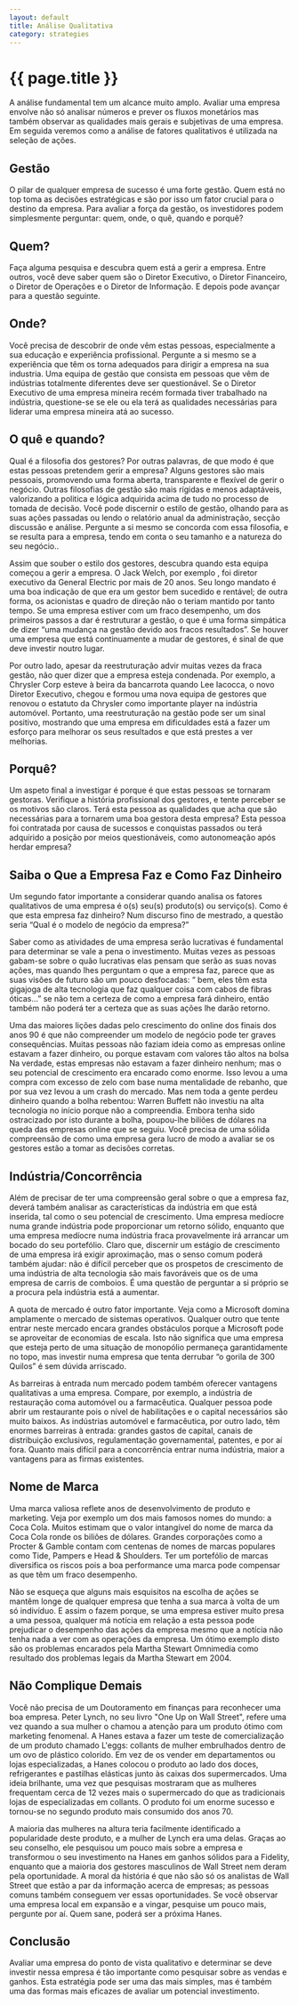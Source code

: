```yaml
---
layout: default
title: Análise Qualitativa
category: strategies
---
```


# {{ page.title }}

A análise fundamental tem um alcance muito amplo. Avaliar uma empresa envolve não só analisar números e prever os fluxos monetários mas também observar as qualidades mais gerais e subjetivas de uma empresa. Em seguida veremos como a análise de fatores qualitativos é utilizada na seleção de ações.

## Gestão
O pilar de qualquer empresa de sucesso é uma forte gestão. Quem está no top toma as decisões estratégicas e são por isso um fator crucial para o destino da empresa. Para avaliar a força da gestão, os investidores podem simplesmente perguntar: quem, onde, o quê, quando e porquê?

## Quem?
Faça alguma pesquisa e descubra quem está a gerir a empresa. Entre outros, você deve saber quem são o Diretor Executivo, o Diretor Financeiro, o Diretor de Operações e o Diretor de Informação. E depois pode avançar para a questão seguinte.

## Onde?
Você precisa de descobrir de onde vêm estas pessoas, especialmente a sua educação e experiência profissional. Pergunte a si mesmo se a experiência que têm os torna adequados para dirigir a empresa na sua industria. Uma equipa de gestão que consista em pessoas que vêm de indústrias totalmente diferentes deve ser questionável. Se o Diretor Executivo de uma empresa mineira recém formada tiver trabalhado na indústria, questione-se se ele ou ela terá as qualidades necessárias para liderar uma empresa mineira atá ao sucesso.

## O quê e quando?
Qual é a filosofia dos gestores? Por outras palavras, de que modo é que estas pessoas pretendem gerir a empresa? Alguns gestores são mais pessoais, promovendo uma forma aberta, transparente e flexível de gerir o negócio. Outras filosofias de gestão são mais rígidas e menos adaptáveis, valorizando a politica e lógica adquirida acima de tudo no processo de tomada de decisão. Você pode discernir o estilo de gestão, olhando para as suas ações passadas ou lendo o relatório anual da administração, secção discussão e análise. Pergunte a si mesmo se concorda com essa filosofia, e se resulta para a empresa, tendo em conta o seu tamanho e a natureza do seu negócio..

Assim que souber o estilo dos gestores, descubra quando esta equipa começou a gerir a empresa. O Jack Welch, por exemplo , foi diretor executivo da General Electric por mais de 20 anos. Seu longo mandato é uma boa indicação de que era um gestor bem sucedido e rentável; de outra forma, os acionistas e quadro de direção não o teriam mantido por tanto tempo. Se uma empresa estiver com um fraco desempenho, um dos primeiros passos a dar é restruturar a gestão, o que é uma forma simpática de dizer “uma mudança na gestão devido aos fracos resultados”. Se houver uma empresa que está continuamente a mudar de gestores, é sinal de que deve investir noutro lugar.

Por outro lado, apesar da reestruturação advir muitas vezes da fraca gestão, não quer dizer que a empresa esteja condenada. Por exemplo, a Chrysler Corp esteve à beira da bancarrota quando Lee Iacocca, o novo Diretor Executivo, chegou e formou uma nova equipa de gestores que renovou o estatuto da Chrysler como importante player na indústria automóvel. Portanto, uma reestruturação na gestão pode ser um sinal positivo, mostrando que uma empresa em dificuldades está a fazer um esforço para melhorar os seus resultados e que está prestes a ver melhorias.

## Porquê?
Um aspeto final a investigar é porque é que estas pessoas se tornaram gestoras. Verifique a história profissional dos gestores, e tente perceber se os motivos são claros. Terá esta pessoa as qualidades que acha que são necessárias para a tornarem uma boa gestora desta empresa? Esta pessoa foi contratada por causa de sucessos e conquistas passados ou terá adquirido a posição por meios questionáveis, como autonomeação após herdar empresa?

## Saiba o Que a Empresa Faz e Como Faz Dinheiro
Um segundo fator importante a considerar quando analisa os fatores qualitativos de uma empresa é o(s) seu(s) produto(s) ou serviço(s). Como é que esta empresa faz dinheiro? Num discurso fino de mestrado, a questão seria “Qual é o modelo de negócio da empresa?”

Saber como as atividades de uma empresa serão lucrativas é fundamental para determinar se vale a pena o investimento. Muitas vezes as pessoas gabam-se sobre o quão lucrativas elas pensam que serão as suas novas ações, mas quando lhes perguntam o que a empresa faz, parece que as suas visões de futuro são um pouco desfocadas: “ bem, eles têm esta gigajoga de alta tecnologia que faz qualquer coisa com cabos de fibras óticas…” se não tem a certeza de como a empresa fará dinheiro, então também não poderá ter a certeza que as suas ações lhe darão retorno.

Uma das maiores lições dadas pelo crescimento do online dos finais dos anos 90 é que não compreender um modelo de negócio pode ter graves consequências. Muitas pessoas não faziam ideia como as empresas online estavam a fazer dinheiro, ou porque estavam com valores tão altos na bolsa Na verdade, estas empresas não estavam a fazer dinheiro nenhum; mas o seu potencial de crescimento era encarado como enorme. Isso levou a uma compra com excesso de zelo com base numa mentalidade de rebanho, que por sua vez levou a um crash do mercado. Mas nem toda a gente perdeu dinheiro quando a bolha rebentou: Warren Buffett não investiu na alta tecnologia no início porque não a compreendia. Embora tenha sido ostracizado por isto durante a bolha, poupou-lhe biliões de dólares na queda das empresas online que se seguiu. Você precisa de uma sólida compreensão de como uma empresa gera lucro de modo a avaliar se os gestores estão a tomar as decisões corretas.

## Indústria/Concorrência
Além de precisar de ter uma compreensão geral sobre o que a empresa faz, deverá também analisar as características da indústria em que está inserida, tal como o seu potencial de crescimento. Uma empresa medíocre numa grande indústria pode proporcionar um retorno sólido, enquanto que uma empresa medíocre numa indústria fraca provavelmente irá arrancar um bocado do seu portefólio. Claro que, discernir um estágio de crescimento de uma empresa irá exigir aproximação, mas o senso comum poderá também ajudar: não é difícil perceber que os prospetos de crescimento de uma indústria de alta tecnologia são mais favoráveis que os de uma empresa de carris de comboios. É uma questão de perguntar a si próprio se a procura pela indústria está a aumentar.

A quota de mercado é outro fator importante. Veja como a Microsoft domina amplamente o mercado de sistemas operativos. Qualquer outro que tente entrar neste mercado encara grandes obstáculos porque a Microsoft pode se aproveitar de economias de escala. Isto não significa que uma empresa que esteja perto de uma situação de monopólio permaneça garantidamente no topo, mas investir numa empresa que tenta derrubar “o gorila de 300 Quilos” é sem dúvida arriscado.

As barreiras à entrada num mercado podem também oferecer vantagens qualitativas a uma empresa. Compare, por exemplo, a indústria de restauração coma automóvel ou a farmacêutica. Qualquer pessoa pode abrir um restaurante pois o nível de habilitações e o capital necessários são muito baixos. As indústrias automóvel e farmacêutica, por outro lado, têm enormes barreiras à entrada: grandes gastos de capital, canais de distribuição exclusivos, regulamentação governamental, patentes, e por aí fora. Quanto mais difícil para a concorrência entrar numa indústria, maior a vantagens para as firmas existentes.

## Nome de Marca
Uma marca valiosa reflete anos de desenvolvimento de produto e marketing. Veja por exemplo um dos mais famosos nomes do mundo: a Coca Cola. Muitos estimam que o valor intangível do nome de marca da Coca Cola ronde os biliões de dólares. Grandes corporações como a Procter & Gamble contam com centenas de nomes de marcas populares como Tide, Pampers e Head & Shoulders. Ter um portefólio de marcas diversifica os riscos pois a boa performance uma marca pode compensar as que têm um fraco desempenho.

Não se esqueça que alguns mais esquisitos na escolha de ações se mantêm longe de qualquer empresa que tenha a sua marca à volta de um só indivíduo. E assim o fazem porque, se uma empresa estiver muito presa a uma pessoa, qualquer má notícia em relação a esta pessoa pode prejudicar o desempenho das ações da empresa mesmo que a notícia não tenha nada a ver com as operações da empresa. Um ótimo exemplo disto são os problemas encarados pela Martha Stewart Omnimedia como resultado dos problemas legais da Martha Stewart em 2004.

## Não Complique Demais
Você não precisa de um Doutoramento em finanças para reconhecer uma boa empresa. Peter Lynch, no seu livro "One Up on Wall Street", refere uma vez quando a sua mulher o chamou a atenção para um produto ótimo com marketing fenomenal. A Hanes estava a fazer um teste de comercialização de um produto chamado L'eggs: collants de mulher embrulhados dentro de um ovo de plástico colorido. Em vez de os vender em departamentos ou lojas especializadas, a Hanes colocou o produto ao lado dos doces, refrigerantes e pastilhas elásticas junto às caixas dos supermercados. Uma ideia brilhante, uma vez que pesquisas mostraram que as mulheres frequentam cerca de 12 vezes mais o supermercado do que as tradicionais lojas de especializadas em collants. O produto foi um enorme sucesso e tornou-se no segundo produto mais consumido dos anos 70.

A maioria das mulheres na altura teria facilmente identificado a popularidade deste produto, e a mulher de Lynch era uma delas. Graças ao seu conselho, ele pesquisou um pouco mais sobre a empresa e transformou o seu investimento na Hanes em ganhos sólidos para a Fidelity, enquanto que a maioria dos gestores masculinos de Wall Street nem deram pela oportunidade. A moral da história é que não são só os analistas de Wall Street que estão a par da informação acerca de empresas; as pessoas comuns também conseguem ver essas oportunidades. Se você observar uma empresa local em expansão e a vingar, pesquise um pouco mais, pergunte por aí. Quem sane, poderá ser a próxima Hanes.

## Conclusão
Avaliar uma empresa do ponto de vista qualitativo e determinar se deve investir nessa empresa é tão importante como pesquisar sobre as vendas e ganhos. Esta estratégia pode ser uma das mais simples, mas é também uma das formas mais eficazes de avaliar um potencial investimento.
